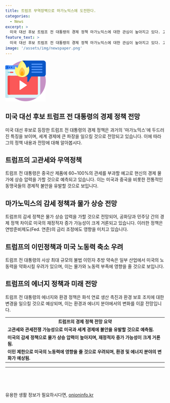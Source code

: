 ```yaml
---
title: 트럼프 무역장벽으로 마가노믹스에 도전한다.
categories:
  - News
excerpt: >
  미국 대선 후보 트럼프 전 대통령의 경제 정책 마가노믹스에 대한 관심이 높아지고 있다. 고관세와 감세로 물가상승 압력을 예고하면서 미국 및 국제경제에 영향을 줄 것으로 예상되고 있으며, 이에 따른 미 중앙은행의 금리인하 스케줄 변화와 이민정책 변화도 주목받고 있다. 미국의 경제정책 변화가 세계 경제에 미치는 영향에 대한 우려가 크다.
feature_text: >
  미국 대선 후보 트럼프 전 대통령의 경제 정책 마가노믹스에 대한 관심이 높아지고 있다. 고관세와 감세로 물가상승 압력을 예고하면서 미국 및 국제경제에 영향을 줄 것으로 예상되고 있으며, 이에 따른 미 중앙은행의 금리인하 스케줄 변화와 이민정책 변화도 주목받고 있다. 미국의 경제정책 변화가 세계 경제에 미치는 영향에 대한 우려가 크다.
image: '/assets/img/newspaper.png'
---
```


<p><img src="/assets/img/news.png" alt="rentncar 속보" /></p>

<h2 data-ke-size="size26">미국 대선 후보 트럼프 전 대통령의 경제 정책 전망</h2>

<p data-ke-size="size16">미국 대선 후보로 등장한 트럼프 전 대통령의 경제 정책은 과거의 '마가노믹스'에 두드러진 특징을 보이며, 세계 경제에 큰 파장을 일으킬 것으로 전망되고 있습니다. 이에 따라 그의 정책 내용과 전망에 대해 알아봅시다.</p>

<h2 data-ke-size="size24">트럼프의 고관세와 무역정책</h2>

<p data-ke-size="size16">트럼프 전 대통령은 중국산 제품에 60~100%의 관세를 부과할 예고로 현신의 경제 물가에 상승 압력을 가할 것으로 예측되고 있습니다. 이는 미국과 중국을 비롯한 전통적인 동맹국들의 경제적 불안을 유발할 것으로 보입니다.</p>

<h2 data-ke-size="size24">마가노믹스의 감세 정책과 물가 상승 전망</h2>

<p data-ke-size="size16">트럼프의 감세 정책은 물가 상승 압력을 가할 것으로 전망되어, 공화당과 민주당 간의 경제 정책 차이로 미국의 재정적자 증가 가능성이 크게 거론되고 있습니다. 이러한 정책은 연방준비제도(Fed. 연준)의 금리 조정에도 영향을 미치고 있습니다.</p>

<h2 data-ke-size="size24">트럼프의 이민정책과 미국 노동력 축소 우려</h2>

<p data-ke-size="size16">트럼프 전 대통령의 사상 최대 규모의 불법 이민자 추방 약속은 일부 산업에서 미국의 노동력을 약화시킬 우려가 있으며, 이는 물가와 노동력 부족에 영향을 줄 것으로 보입니다.</p>

<h2 data-ke-size="size24">트럼프의 에너지 정책과 미래 전망</h2>

<p data-ke-size="size16">트럼프 전 대통령의 에너지와 환경 정책은 화석 연료 생산 촉진과 환경 보호 조치에 대한 변경을 일으킬 것으로 예상되며, 이는 환경과 에너지 분야에서의 변화를 이끌 전망입니다.</p>

<table>
  <tr>
    <td style="text-align: center; height: 17px;"><b>트럼프의 경제 정책 전망 요약</b></td>
  </tr>
  <tr>
    <td><b>고관세와 관세전쟁 가능성으로 미국과 세계 경제에 불안을 유발할 것으로 예측됨.</b></td>
  </tr>
  <tr>
    <td><b>미국의 감세 정책으로 물가 상승 압력이 높아지며, 재정적자 증가 가능성이 크게 거론됨.</b></td>
  </tr>
  <tr>
    <td><b>이민 제한으로 미국의 노동력에 영향을 줄 것으로 우려되며, 환경 및 에너지 분야의 변화가 예상됨.</b></td>
  </tr>
</table>

<hr>

<p data-ke-size="size16">&nbsp;</p>

<p data-ke-size="size16">&nbsp;</p>
유용한 생활 정보가 필요하시다면, <a href="https://onioninfo.kr" rel="dofollow">onioninfo.kr</a>


